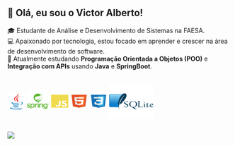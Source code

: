 ## 👋 Olá, eu sou o Victor Alberto!

🎓 Estudante de Análise e Desenvolvimento de Sistemas na FAESA.  
💻 Apaixonado por tecnologia, estou focado em aprender e crescer na área de desenvolvimento de software.  
🚀 Atualmente estudando **Programação Orientada a Objetos (POO)** e **Integração com APIs** usando **Java** e **SpringBoot**.
<div style="display: inline_block"><br>
  <img align="center" alt="Victor-Java" heigth="30" width="40" src="https://raw.githubusercontent.com/devicons/devicon/master/icons/java/java-original.svg">
  <img align="center" alt="Victor-Springboot" heigth="30" width="50" src="https://raw.githubusercontent.com/devicons/devicon/master/icons/spring/spring-original-wordmark.svg">
  <img align="center" alt="Victor-Javascript" height="30" width="40" src="https://raw.githubusercontent.com/devicons/devicon/master/icons/javascript/javascript-plain.svg">
  <img align="center" alt="Victor-HTML" height="30" width="40" src="https://raw.githubusercontent.com/devicons/devicon/master/icons/html5/html5-original.svg">
  <img align="center" alt="Victor-CSS" height="30" width="40" src="https://raw.githubusercontent.com/devicons/devicon/master/icons/css3/css3-original.svg">
  <img align="center" alt="Victor-SQLite" height="80" width="100" src="https://raw.githubusercontent.com/devicons/devicon/master/icons/sqlite/sqlite-original-wordmark.svg">
</div>

##
<div> 
  <a href="https://linkedin.com/in/victor-alberto-dev" target="_blank"><img src="https://img.shields.io/badge/-LinkedIn-%230077B5?style=for-the-badge&logo=linkedin&logoColor=white" target="_blank"></a> 
</div>


<!---
victor-alberto-dev/victor-alberto-dev is a ✨ special ✨ repository because its `README.md` (this file) appears on your GitHub profile.
You can click the Preview link to take a look at your changes.
--->
